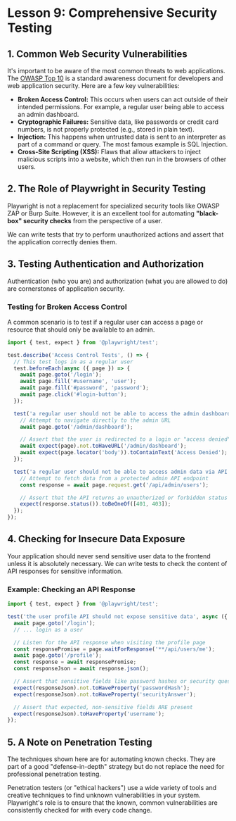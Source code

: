 # Lesson 9: Comprehensive Security Testing

## 1. Common Web Security Vulnerabilities

It's important to be aware of the most common threats to web applications. The [OWASP Top 10](https://owasp.org/www-project-top-ten/) is a standard awareness document for developers and web application security. Here are a few key vulnerabilities:

-   **Broken Access Control:** This occurs when users can act outside of their intended permissions. For example, a regular user being able to access an admin dashboard.
-   **Cryptographic Failures:** Sensitive data, like passwords or credit card numbers, is not properly protected (e.g., stored in plain text).
-   **Injection:** This happens when untrusted data is sent to an interpreter as part of a command or query. The most famous example is SQL Injection.
-   **Cross-Site Scripting (XSS):** Flaws that allow attackers to inject malicious scripts into a website, which then run in the browsers of other users.

## 2. The Role of Playwright in Security Testing

Playwright is not a replacement for specialized security tools like OWASP ZAP or Burp Suite. However, it is an excellent tool for automating **"black-box" security checks** from the perspective of a user.

We can write tests that *try* to perform unauthorized actions and assert that the application correctly denies them.

## 3. Testing Authentication and Authorization

Authentication (who you are) and authorization (what you are allowed to do) are cornerstones of application security.

### Testing for Broken Access Control

A common scenario is to test if a regular user can access a page or resource that should only be available to an admin.

```typescript
import { test, expect } from '@playwright/test';

test.describe('Access Control Tests', () => {
  // This test logs in as a regular user
  test.beforeEach(async ({ page }) => {
    await page.goto('/login');
    await page.fill('#username', 'user');
    await page.fill('#password', 'password');
    await page.click('#login-button');
  });

  test('a regular user should not be able to access the admin dashboard', async ({ page }) => {
    // Attempt to navigate directly to the admin URL
    await page.goto('/admin/dashboard');

    // Assert that the user is redirected to a login or "access denied" page
    await expect(page).not.toHaveURL('/admin/dashboard');
    await expect(page.locator('body')).toContainText('Access Denied');
  });

  test('a regular user should not be able to access admin data via API', async ({ page }) => {
    // Attempt to fetch data from a protected admin API endpoint
    const response = await page.request.get('/api/admin/users');

    // Assert that the API returns an unauthorized or forbidden status code
    expect(response.status()).toBeOneOf([401, 403]);
  });
});
```

## 4. Checking for Insecure Data Exposure

Your application should never send sensitive user data to the frontend unless it is absolutely necessary. We can write tests to check the content of API responses for sensitive information.

### Example: Checking an API Response

```typescript
import { test, expect } from '@playwright/test';

test('the user profile API should not expose sensitive data', async ({ page }) => {
  await page.goto('/login');
  // ... login as a user

  // Listen for the API response when visiting the profile page
  const responsePromise = page.waitForResponse('**/api/users/me');
  await page.goto('/profile');
  const response = await responsePromise;
  const responseJson = await response.json();

  // Assert that sensitive fields like password hashes or security questions are NOT present
  expect(responseJson).not.toHaveProperty('passwordHash');
  expect(responseJson).not.toHaveProperty('securityAnswer');

  // Assert that expected, non-sensitive fields ARE present
  expect(responseJson).toHaveProperty('username');
});
```

## 5. A Note on Penetration Testing

The techniques shown here are for automating known checks. They are part of a good "defense-in-depth" strategy but do not replace the need for professional penetration testing.

Penetration testers (or "ethical hackers") use a wide variety of tools and creative techniques to find unknown vulnerabilities in your system. Playwright's role is to ensure that the known, common vulnerabilities are consistently checked for with every code change.